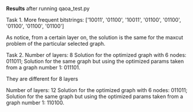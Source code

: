 **Results** after running qaoa_test.py

Task 1.
More frequent bitstrings:
['10011', '01100', '10011', '01100', '01100', '01100', '01100', '01100']

As notice, from a certain layer on, the solution is the same for the maxcut problem of the particular selected graph.

Task 2.
Number of layers: 8
Solution for the optimized graph with 6 nodes: 011011;
Solution for the same graph but using the optimized params taken from a graph number 1: 011101.

They are different for 8 layers


Number of layers: 12
Solution for the optimized graph with 6 nodes: 011011;
Solution for the same graph but using the optimized params taken from a graph number 1: 110100.


